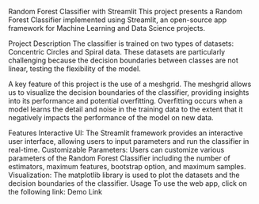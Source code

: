 Random Forest Classifier with Streamlit
This project presents a Random Forest Classifier implemented using Streamlit, an open-source app framework for Machine Learning and Data Science projects.

Project Description
The classifier is trained on two types of datasets: Concentric Circles and Spiral data. These datasets are particularly challenging because the decision boundaries between classes are not linear, testing the flexibility of the model.

A key feature of this project is the use of a meshgrid. The meshgrid allows us to visualize the decision boundaries of the classifier, providing insights into its performance and potential overfitting. Overfitting occurs when a model learns the detail and noise in the training data to the extent that it negatively impacts the performance of the model on new data.

Features
Interactive UI: The Streamlit framework provides an interactive user interface, allowing users to input parameters and run the classifier in real-time.
Customizable Parameters: Users can customize various parameters of the Random Forest Classifier including the number of estimators, maximum features, bootstrap option, and maximum samples.
Visualization: The matplotlib library is used to plot the datasets and the decision boundaries of the classifier.
Usage
To use the web app, click on the following link: Demo Link
